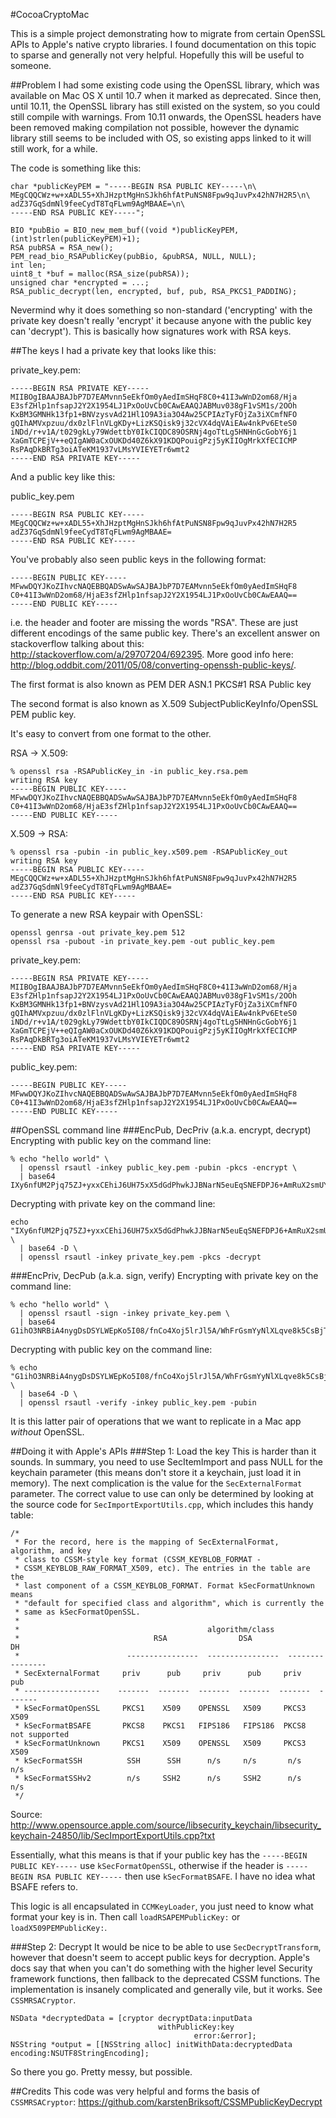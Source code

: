 #CocoaCryptoMac

This is a simple project demonstrating how to migrate from certain OpenSSL APIs to Apple's native crypto libraries. I found documentation on this topic to sparse and generally not very helpful. Hopefully this will be useful to someone.

##Problem
I had some existing code using the OpenSSL library, which was available on Mac OS X until 10.7 when it marked as deprecated. Since then, until 10.11, the OpenSSL library has still existed on the system, so you could still compile with warnings. From 10.11 onwards, the OpenSSL headers have been removed making compilation not possible, however the dynamic library still seems to be included with OS, so existing apps linked to it will still work, for a while.

The code is something like this:
```
char *publicKeyPEM = "-----BEGIN RSA PUBLIC KEY-----\n\
MEgCQQCWz+w+xADL55+XhJHzptMgHnSJkh6hfAtPuNSN8Fpw9qJuvPx42hN7H2R5\n\
adZ37GqSdmNl9feeCydT8TqFLwm9AgMBAAE=\n\
-----END RSA PUBLIC KEY-----";

BIO *pubBio = BIO_new_mem_buf((void *)publicKeyPEM, (int)strlen(publicKeyPEM)+1);
RSA pubRSA = RSA_new();
PEM_read_bio_RSAPublicKey(pubBio, &pubRSA, NULL, NULL);
int len;
uint8_t *buf = malloc(RSA_size(pubRSA));
unsigned char *encrypted = ...;
RSA_public_decrypt(len, encrypted, buf, pub, RSA_PKCS1_PADDING);
```

Nevermind why it does something so non-standard ('encrypting' with the private key doesn't really 'encrypt' it because anyone with the public key can 'decrypt'). This is basically how signatures work with RSA keys.


##The keys
I had a private key that looks like this:

private_key.pem:
```
-----BEGIN RSA PRIVATE KEY-----
MIIBOgIBAAJBAJbP7D7EAMvnn5eEkfOm0yAedImSHqF8C0+41I3wWnD2om68/Hja
E3sfZHlp1nfsapJ2Y2X1954LJ1PxOoUvCb0CAwEAAQJABMuv038gF1vSM1s/2OOh
KxBM3GMNHk13fp1+BNVzysvAd21Hl1O9A3ia3O4Aw25CPIAzTyFOjZa3iXCmfNFO
gQIhAMVxpzuu/dx0zlFlnVLgKDy+LizKSQisk9j32cVX4dqVAiEAw4nkPv6EteS0
iNDd/r+v1A/t029gkLy79WdettbY0IkCIQDC89OSRNj4goTtLg5HNHnGcGobY6j1
XaGmTCPEjV++eQIgAW0aCxOUKDd40Z6kX91KDQPouigPzj5yKIIOgMrkXfECICMP
RsPAqDkBRTg3oiATeKM1937vLMsYVIEYETr6wmt2
-----END RSA PRIVATE KEY-----
```

And a public key like this:

public_key.pem
```
-----BEGIN RSA PUBLIC KEY-----
MEgCQQCWz+w+xADL55+XhJHzptMgHnSJkh6hfAtPuNSN8Fpw9qJuvPx42hN7H2R5
adZ37GqSdmNl9feeCydT8TqFLwm9AgMBAAE=
-----END RSA PUBLIC KEY-----
```

You've probably also seen public keys in the following format:

```
-----BEGIN PUBLIC KEY-----
MFwwDQYJKoZIhvcNAQEBBQADSwAwSAJBAJbP7D7EAMvnn5eEkfOm0yAedImSHqF8
C0+41I3wWnD2om68/HjaE3sfZHlp1nfsapJ2Y2X1954LJ1PxOoUvCb0CAwEAAQ==
-----END PUBLIC KEY-----
```

i.e. the header and footer are missing the words "RSA". These are just different encodings of the same public key. There's an excellent answer on stackoverflow talking about this: http://stackoverflow.com/a/29707204/692395. More good info here: http://blog.oddbit.com/2011/05/08/converting-openssh-public-keys/.

The first format is also known as PEM DER ASN.1 PKCS#1 RSA Public key

The second format is also known as X.509 SubjectPublicKeyInfo/OpenSSL PEM public key.

It's easy to convert from one format to the other.

RSA -> X.509:
```
% openssl rsa -RSAPublicKey_in -in public_key.rsa.pem
writing RSA key
-----BEGIN PUBLIC KEY-----
MFwwDQYJKoZIhvcNAQEBBQADSwAwSAJBAJbP7D7EAMvnn5eEkfOm0yAedImSHqF8
C0+41I3wWnD2om68/HjaE3sfZHlp1nfsapJ2Y2X1954LJ1PxOoUvCb0CAwEAAQ==
-----END PUBLIC KEY-----
```

X.509 -> RSA:
```
% openssl rsa -pubin -in public_key.x509.pem -RSAPublicKey_out
writing RSA key
-----BEGIN RSA PUBLIC KEY-----
MEgCQQCWz+w+xADL55+XhJHzptMgHnSJkh6hfAtPuNSN8Fpw9qJuvPx42hN7H2R5
adZ37GqSdmNl9feeCydT8TqFLwm9AgMBAAE=
-----END RSA PUBLIC KEY-----
```

To generate a new RSA keypair with OpenSSL:

```
openssl genrsa -out private_key.pem 512
openssl rsa -pubout -in private_key.pem -out public_key.pem
```

private_key.pem:
```
-----BEGIN RSA PRIVATE KEY-----
MIIBOgIBAAJBAJbP7D7EAMvnn5eEkfOm0yAedImSHqF8C0+41I3wWnD2om68/Hja
E3sfZHlp1nfsapJ2Y2X1954LJ1PxOoUvCb0CAwEAAQJABMuv038gF1vSM1s/2OOh
KxBM3GMNHk13fp1+BNVzysvAd21Hl1O9A3ia3O4Aw25CPIAzTyFOjZa3iXCmfNFO
gQIhAMVxpzuu/dx0zlFlnVLgKDy+LizKSQisk9j32cVX4dqVAiEAw4nkPv6EteS0
iNDd/r+v1A/t029gkLy79WdettbY0IkCIQDC89OSRNj4goTtLg5HNHnGcGobY6j1
XaGmTCPEjV++eQIgAW0aCxOUKDd40Z6kX91KDQPouigPzj5yKIIOgMrkXfECICMP
RsPAqDkBRTg3oiATeKM1937vLMsYVIEYETr6wmt2
-----END RSA PRIVATE KEY-----
```

public_key.pem:
```
-----BEGIN PUBLIC KEY-----
MFwwDQYJKoZIhvcNAQEBBQADSwAwSAJBAJbP7D7EAMvnn5eEkfOm0yAedImSHqF8
C0+41I3wWnD2om68/HjaE3sfZHlp1nfsapJ2Y2X1954LJ1PxOoUvCb0CAwEAAQ==
-----END PUBLIC KEY-----
```

##OpenSSL command line
###EncPub, DecPriv (a.k.a. encrypt, decrypt)
Encrypting with public key on the command line:
```
% echo "hello world" \
  | openssl rsautl -inkey public_key.pem -pubin -pkcs -encrypt \
  | base64
IXy6nfUM2Pjq75ZJ+yxxCEhiJ6UH75xX5dGdPhwkJJBNarN5euEqSNEFDPJ6+AmRuX2smUYCL7TLwqu20RK3QQ==
```

Decrypting with private key on the command line:
```
echo "IXy6nfUM2Pjq75ZJ+yxxCEhiJ6UH75xX5dGdPhwkJJBNarN5euEqSNEFDPJ6+AmRuX2smUYCL7TLwqu20RK3QQ==" \
  | base64 -D \
  | openssl rsautl -inkey private_key.pem -pkcs -decrypt
```

###EncPriv, DecPub (a.k.a. sign, verify)
Encrypting with private key on the command line:
```
% echo "hello world" \
  | openssl rsautl -sign -inkey private_key.pem \
  | base64
G1ihO3NRBiA4nygDsDSYLWEpKo5I08/fnCo4Xoj5lrJl5A/WhFrGsmYyNlXLqve8k5CsBjToPb2q03sVZSii9g==
```

Decrypting with public key on the command line:
```
% echo "G1ihO3NRBiA4nygDsDSYLWEpKo5I08/fnCo4Xoj5lrJl5A/WhFrGsmYyNlXLqve8k5CsBjToPb2q03sVZSii9g==" \
  | base64 -D \
  | openssl rsautl -verify -inkey public_key.pem -pubin
```

It is this latter pair of operations that we want to replicate in a Mac app *without* OpenSSL.

##Doing it with Apple's APIs
###Step 1: Load the key
This is harder than it sounds. In summary, you need to use SecItemImport and pass NULL for the keychain parameter (this means don't store it a keychain, just load it in memory). The next complication is the value for the `SecExternalFormat` parameter. The correct value to use can only be determined by looking at the source code for `SecImportExportUtils.cpp`, which includes this handy table:

```
/*
 * For the record, here is the mapping of SecExternalFormat, algorithm, and key 
 * class to CSSM-style key format (CSSM_KEYBLOB_FORMAT - 
 * CSSM_KEYBLOB_RAW_FORMAT_X509, etc). The entries in the table are the 
 * last component of a CSSM_KEYBLOB_FORMAT. Format kSecFormatUnknown means
 * "default for specified class and algorithm", which is currently the 
 * same as kSecFormatOpenSSL.
 *
 *                                          algorithm/class
 *                              RSA                DSA                   DH
 *                        ----------------  ----------------  ----------------
 * SecExternalFormat     priv      pub     priv      pub     priv      pub
 * -----------------    -------  -------  -------  -------  -------  -------
 * kSecFormatOpenSSL     PKCS1    X509    OPENSSL   X509     PKCS3    X509
 * kSecFormatBSAFE       PKCS8    PKCS1   FIPS186   FIPS186  PKCS8    not supported
 * kSecFormatUnknown     PKCS1    X509    OPENSSL   X509     PKCS3    X509
 * kSecFormatSSH          SSH      SSH      n/s     n/s       n/s     n/s
 * kSecFormatSSHv2        n/s     SSH2      n/s     SSH2      n/s     n/s
 */
```
Source: http://www.opensource.apple.com/source/libsecurity_keychain/libsecurity_keychain-24850/lib/SecImportExportUtils.cpp?txt

Essentially, what this means is that if your public key has the `-----BEGIN PUBLIC KEY-----` use `kSecFormatOpenSSL`, otherwise if the header is `-----BEGIN RSA PUBLIC KEY-----` then use `kSecFormatBSAFE`. I have no idea what BSAFE refers to.

This logic is all encapsulated in `CCMKeyLoader`, you just need to know what format your key is in. Then call `loadRSAPEMPublicKey:` or `loadX509PEMPublicKey:`.

###Step 2: Decrypt
It would be nice to be able to use `SecDecryptTransform`, however that doesn't seem to accept public keys for decryption. Apple's docs say that when you can't do something with the higher level Security framework functions, then fallback to the deprecated CSSM functions. The implementation is insanely complicated and generally vile, but it works. See `CSSMRSACryptor`.

```
NSData *decryptedData = [cryptor decryptData:inputData
                                 withPublicKey:key
                                         error:&error];
NSString *output = [[NSString alloc] initWithData:decryptedData encoding:NSUTF8StringEncoding];
```

So there you go. Pretty messy, but possible.

##Credits
This code was very helpful and forms the basis of `CSSMRSACryptor`: https://github.com/karstenBriksoft/CSSMPublicKeyDecrypt
